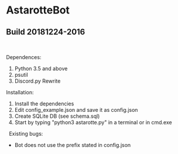 # AstarotteBot 
## Build 20181224-2016
&nbsp; 

Dependences:
1. Python 3.5 and above
1. psutil
2. Discord.py Rewrite
&nbsp;

Installation:
1. Install the dependencies
2. Edit config_example.json and save it as config.json
3. Create SQLite DB (see schema.sql)
4. Start by typing "python3 astarotte.py" in a terminal or in cmd.exe

&nbsp;
Existing bugs:
- Bot does not use the prefix stated in config.json

